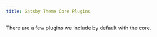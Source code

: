 ```yaml
---
title: Gatsby Theme Core Plugins
---
```


There are a few plugins we include by default with the core.
